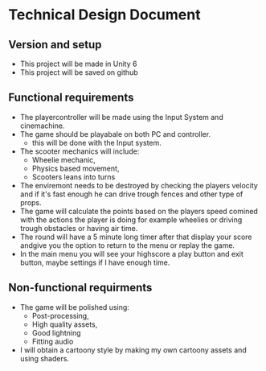 # Technical Design Document

## Version and setup
* This project will be made in Unity 6
* This project will be saved on github

## Functional requirements
* The playercontroller will be made using the Input System and cinemachine.
* The game should be playabale on both PC and controller. 
    * this will be done with the Input system.
* The scooter mechanics will include:
    * Wheelie mechanic,
    * Physics based movement,
    * Scooters leans into turns
* The enviremont needs to be destroyed by checking the players velocity and if it's fast enough he can drive trough fences and other type of props.
* The game will calculate the points based on the players speed comined with the actions the player is doing for example wheelies or driving trough obstacles or having air time.
* The round will have a 5 minute long timer after that display your score andgive you the option to return to the menu or replay the game.
* In the main menu you will see your highscore a play button and exit button, maybe settings if I have enough time.


## Non-functional requirments
* The game will be polished using:
    * Post-processing,
    * High quality assets,
    * Good lightning
    * Fitting audio
* I will obtain a cartoony style by making my own cartoony assets and using shaders.

